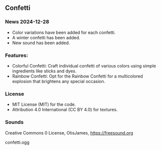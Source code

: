 ## Confetti

### News 2024-12-28

- Color variations have been added for each confetti.
- A winter confetti has been added.
- New sound has been added.

### Features:

- Colorful Confetti: Craft individual confetti of various colors using simple ingredients like sticks and dyes.
- Rainbow Confetti: Opt for the Rainbow Confetti for a multicolored explosion that brightens any special occasion.

### License

* MIT License (MIT) for the code.
* Attribution 4.0 International (CC BY 4.0) for textures.

### Sounds

Creative Commons 0 License, OtisJames, https://freesound.org

confetti.ogg